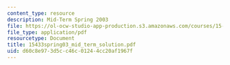 ```yaml
---
content_type: resource
description: Mid-Term Spring 2003
file: https://ol-ocw-studio-app-production.s3.amazonaws.com/courses/15-433-investments-spring-2003/d60c8e973d5cc46c01244cc20af1967f_15433spring03_mid_term_solution.pdf
file_type: application/pdf
resourcetype: Document
title: 15433spring03_mid_term_solution.pdf
uid: d60c8e97-3d5c-c46c-0124-4cc20af1967f
---
```


